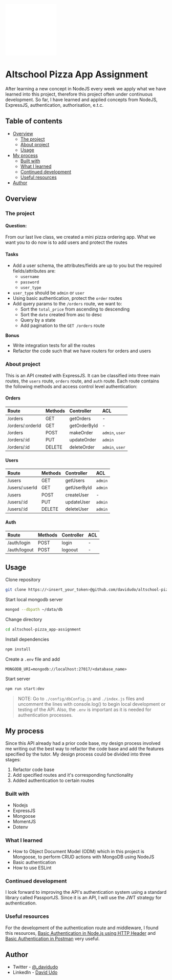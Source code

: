 ![Altschool Logo](https://raw.githubusercontent.com/Oluwasetemi/altschool-opensource-names/d5d87d27629fdd83b4a1d601afee0248f69cb25e/AltSchool-dark.svg)

# Altschool Pizza App Assignment

After learning a new concept in NodeJS every week we apply what we have learned into this project, therefore this project often under continuous development. So far, I have learned and applied concepts from NodeJS, ExpressJS, authentication, authorisation, e.t.c.

## Table of contents

- [Overview](#overview)
  - [The project](#the-project)
  - [About project](#about-project)
  - [Usage](#usage)
- [My process](#my-process)
  - [Built with](#built-with)
  - [What I learned](#what-i-learned)
  - [Continued development](#continued-development)
  - [Useful resources](#useful-resources)
- [Author](#author)

## Overview

### The project

#### Question:

From our last live class, we created a mini pizza ordering app. What we want you to do now is to add users and protect the routes

#### Tasks
- Add a user schema, the attributes/fields are up to you but the required fields/attributes are: 
  - `username`
  - `password`
  - `user_type`
- `user_type` should be `admin` or `user`
- Using basic authentication, protect the `order` routes
- Add query params to the `/orders` route, we want to:
  - Sort the `total_price` from ascending to descending
  - Sort the `date` created from asc to desc
  - Query by a state
  - Add pagination to the `GET /orders` route

**Bonus**
- Write integration tests for all the routes
- Refactor the code such that we have routers for orders and users

### About project

This is an API created with ExpressJS. It can be classified into three main routes, the `users` route, `orders` route, and `auth` route. Each route contains the following methods and access control level authentication:
 
#### Orders

| Route              | Methods | Controller    | ACL             |
| :----------------- | :-----  | :------------ | :-------------- |
| /orders            | GET     | getOrders     | -               |
| /orders/:orderId   | GET     | getOrderById  | -               |
| /orders            | POST    | makeOrder     | `admin`, `user` |
| /orders/:id        | PUT     | updateOrder   | `admin`         |
| /orders/:id        | DELETE  | deleteOrder   | `admin`, `user` |

#### Users

| Route              | Methods | Controller     | ACL             |
| :----------------- | :-----  | :------------  | :-------------- |
| /users             | GET     | getUsers       | `admin`         |
| /users/:userId     | GET     | getUserById    | `admin`         |
| /users             | POST    | createUser     | -               |
| /users/:id         | PUT     | updateUser     | `admin`         |
| /users/:id         | DELETE  | deleteUser     | `admin`         |

#### Auth

| Route              | Methods | Controller     | ACL       |
| :----------------- | :-----  | :------------  | :-------- |
| /auth/login        | POST    | login          | -         |
| /auth/logout       | POST    | logoout        | -         |


## Usage

Clone repository 

```bash
git clone https://<insert_your_token>@github.com/davidudo/altschool-pizza_app-assignment
```

Start local mongodb server

```bash
mongod --dbpath ~/data/db
```

Change directory

```bash
cd altschool-pizza_app-assignment
```

Install dependencies

```bash
npm install
```

Create a `.env` file and add

```
MONGODB_URI=mongodb://localhost:27017/<database_name>
```

Start server

```bash
npm run start:dev
```

> NOTE: Go to `./config/dbConfig.js` and `./index.js` files and uncomment the lines with console.log() to begin local development or testing of the API. Also, the `.env` is important as it is needed for authentication processes.

## My process

Since this API already had a prior code base, my design process involved me writing out the best way to refactor the code base and add the features specified by the tutor. My design process could be divided into three stages:

1. Refactor code base
2. Add specified routes and it's corresponding functionality
3. Added authentication to certain routes

### Built with

- Nodejs
- ExpressJS
- Mongoose
- MomentJS
- Dotenv

### What I learned

- How to Object Document Model (ODM) which in this project is Mongoose, to perform CRUD actions with MongoDB using NodeJS
- Basic authentication
- How to use ESLint

### Continued development

I look forward to improving the API's authentication system using a standard library called PassportJS. Since it is an API, I will use the JWT strategy for authentication.

### Useful resources

For the development of the authentication route and middleware, I found this resources, [Basic Authentication in Node.js using HTTP Header](https://www.geeksforgeeks.org/basic-authentication-in-node-js-using-http-header/) and [Basic Authentication in Postman](https://www.toolsqa.com/postman/basic-authentication-in-postman/) very useful.

## Author

- Twitter - [@_davidudo](https://www.twitter.com/_davidudo)
- LinkedIn - [David Udo](https://www.linkedin.com/in/david-udo-1713b3231)
